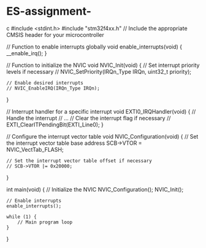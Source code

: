 # ES-assignment-
c
#include <stdint.h>
#include "stm32f4xx.h" // Include the appropriate CMSIS header for your microcontroller

// Function to enable interrupts globally
void enable_interrupts(void) {
    __enable_irq();
}

// Function to initialize the NVIC
void NVIC_Init(void) {
    // Set interrupt priority levels if necessary
    // NVIC_SetPriority(IRQn_Type IRQn, uint32_t priority);

    // Enable desired interrupts
    // NVIC_EnableIRQ(IRQn_Type IRQn);
}

// Interrupt handler for a specific interrupt
void EXTI0_IRQHandler(void) {
    // Handle the interrupt
    // ...
    // Clear the interrupt flag if necessary
    // EXTI_ClearITPendingBit(EXTI_Line0);
}

// Configure the interrupt vector table
void NVIC_Configuration(void) {
    // Set the interrupt vector table base address
    SCB->VTOR = NVIC_VectTab_FLASH;

    // Set the interrupt vector table offset if necessary
    // SCB->VTOR |= 0x20000;
}

int main(void) {
    // Initialize the NVIC
    NVIC_Configuration();
    NVIC_Init();

    // Enable interrupts
    enable_interrupts();

    while (1) {
        // Main program loop
    }
}
